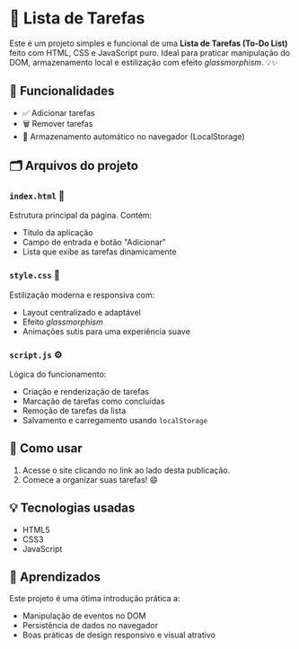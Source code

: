 # 📝 Lista de Tarefas

Este é um projeto simples e funcional de uma **Lista de Tarefas (To-Do List)** feito com HTML, CSS e JavaScript puro. Ideal para praticar manipulação do DOM, armazenamento local e estilização com efeito *glassmorphism*. 💡✨

## 🔧 Funcionalidades

- ✅ Adicionar tarefas
- 🗑️ Remover tarefas
- 💾 Armazenamento automático no navegador (LocalStorage)

## 🗂️ Arquivos do projeto

### `index.html` 📄  
Estrutura principal da página. Contém:
- Título da aplicação
- Campo de entrada e botão "Adicionar"
- Lista que exibe as tarefas dinamicamente

### `style.css` 🎨  
Estilização moderna e responsiva com:
- Layout centralizado e adaptável
- Efeito *glassmorphism*
- Animações sutis para uma experiência suave

### `script.js` ⚙️  
Lógica do funcionamento:
- Criação e renderização de tarefas
- Marcação de tarefas como concluídas
- Remoção de tarefas da lista
- Salvamento e carregamento usando `localStorage`

## 🚀 Como usar

1. Acesse o site clicando no link ao lado desta publicação.
2. Comece a organizar suas tarefas! 😄

## 💡 Tecnologias usadas

- HTML5
- CSS3
- JavaScript

## 🧠 Aprendizados

Este projeto é uma ótima introdução prática a:
- Manipulação de eventos no DOM
- Persistência de dados no navegador
- Boas práticas de design responsivo e visual atrativo